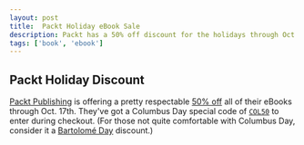 ```yaml
---
layout: post
title:  Packt Holiday eBook Sale
description: Packt has a 50% off discount for the holidays through Oct. 17th.
tags: ['book', 'ebook']
---
```


## Packt Holiday Discount

[Packt Publishing][packtpub] is offering a pretty respectable [50% off][link]
all of their eBooks through Oct. 17th. They've got a Columbus Day special code
of [`COL50`][link] to enter during checkout. (For those not quite comfortable
with Columbus Day, consider it a [Bartolomé Day][oatmeal] discount.)

<!-- more start -->

[link]: http://bit.ly/1bqvB29
[packtpub]: http://www.packtpub.com/
[oatmeal]: http://theoatmeal.com/comics/columbus_day
[book_site]: http://backbone-testing.com/
[book_packt]: http://www.packtpub.com/backbonejs-testing/book

<!-- more end -->
